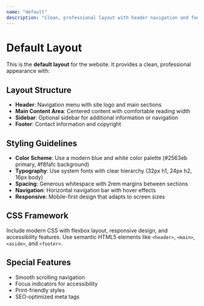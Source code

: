```yaml
---
name: "default"
description: "Clean, professional layout with header navigation and footer"
---
```


# Default Layout

This is the **default layout** for the website. It provides a clean, professional appearance with:

## Layout Structure
- **Header**: Navigation menu with site logo and main sections
- **Main Content Area**: Centered content with comfortable reading width
- **Sidebar**: Optional sidebar for additional information or navigation
- **Footer**: Contact information and copyright

## Styling Guidelines
- **Color Scheme**: Use a modern blue and white color palette (#2563eb primary, #f8fafc background)
- **Typography**: Use system fonts with clear hierarchy (32px h1, 24px h2, 16px body)
- **Spacing**: Generous whitespace with 2rem margins between sections
- **Navigation**: Horizontal navigation bar with hover effects
- **Responsive**: Mobile-first design that adapts to screen sizes

## CSS Framework
Include modern CSS with flexbox layout, responsive design, and accessibility features. Use semantic HTML5 elements like `<header>`, `<main>`, `<aside>`, and `<footer>`.

## Special Features
- Smooth scrolling navigation
- Focus indicators for accessibility
- Print-friendly styles
- SEO-optimized meta tags